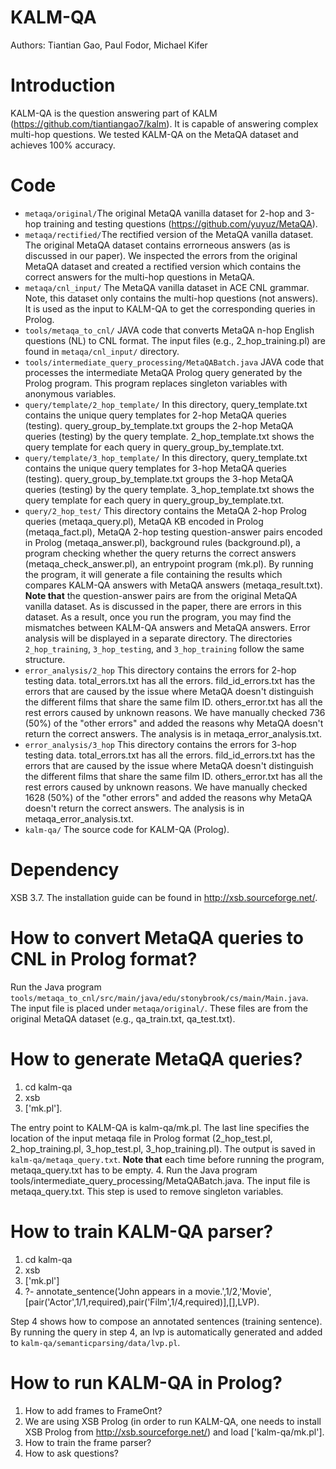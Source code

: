 # KALM-QA
Authors: Tiantian Gao, Paul Fodor, Michael Kifer

# Introduction
KALM-QA is the question answering part of KALM (https://github.com/tiantiangao7/kalm). It is capable of answering complex multi-hop questions. We tested KALM-QA on the MetaQA dataset and achieves 100% accuracy.

# Code

* `metaqa/original/`The original MetaQA vanilla dataset for 2-hop and 3-hop training and testing questions (https://github.com/yuyuz/MetaQA).
* `metaqa/rectified/`The rectified version of the MetaQA vanilla dataset. The original MetaQA dataset contains errorneous answers (as is discussed in our paper). We inspected the errors from the original MetaQA dataset and created a rectified version which contains the  correct answers for the multi-hop questions in MetaQA.
* `metaqa/cnl_input/` The MetaQA vanilla dataset in ACE CNL grammar. Note, this dataset only contains the multi-hop questions (not answers). It is used as the input to KALM-QA to get the corresponding queries in Prolog.
* `tools/metaqa_to_cnl/` JAVA code that converts MetaQA n-hop English questions (NL) to CNL format. The input files (e.g., 2_hop_training.pl) are found in `metaqa/cnl_input/` directory. 
* `tools/intermediate_query_processing/MetaQABatch.java` JAVA code that processes the intermediate MetaQA Prolog query generated by the Prolog program. This program replaces singleton variables with anonymous variables. 
* `query/template/2_hop_template/` In this directory, query_template.txt contains the unique query templates for 2-hop MetaQA queries (testing). query_group_by_template.txt groups the 2-hop MetaQA queries (testing) by the query template. 2_hop_template.txt shows the query template for each query in query_group_by_template.txt.
* `query/template/3_hop_template/` In this directory, query_template.txt contains the unique query templates for 3-hop MetaQA queries (testing). query_group_by_template.txt groups the 3-hop MetaQA queries (testing) by the query template. 3_hop_template.txt shows the query template for each query in query_group_by_template.txt.
* `query/2_hop_test/` This directory contains the MetaQA 2-hop Prolog queries (metaqa_query.pl), MetaQA KB encoded in Prolog (metaqa_fact.pl), MetaQA 2-hop testing question-answer pairs encoded in Prolog (metaqa_answer.pl), background rules (background.pl), a program checking whether the query returns the correct answers (metaqa_check_answer.pl), an entrypoint program (mk.pl). By running the program, it will generate a file containing the results which compares KALM-QA answers with MetaQA answers (metaqa_result.txt). **Note that** the question-answer pairs are from the original MetaQA vanilla dataset. As is discussed in the paper, there are errors in this dataset. As a result, once you run the program, you may find the mismatches between KALM-QA answers and MetaQA answers. Error analysis will be displayed in a separate directory. The directories `2_hop_training`, `3_hop_testing`, and `3_hop_training` follow the same structure.
* `error_analysis/2_hop` This directory contains the errors for 2-hop testing data. total_errors.txt has all the errors. fild_id_errors.txt has the errors that are caused by the issue where MetaQA doesn't distinguish the different films that share the same film ID. others_error.txt has all the rest errors caused by unknown reasons. We have manually checked 736 (50%) of the "other errors" and added the reasons why MetaQA doesn't return the correct answers. The analysis is in metaqa_error_analysis.txt.
* `error_analysis/3_hop` This directory contains the errors for 3-hop testing data. total_errors.txt has all the errors. fild_id_errors.txt has the errors that are caused by the issue where MetaQA doesn't distinguish the different films that share the same film ID. others_error.txt has all the rest errors caused by unknown reasons. We have manually checked 1628 (50%) of the "other errors" and added the reasons why MetaQA doesn't return the correct answers. The analysis is in metaqa_error_analysis.txt.
* `kalm-qa/` The source code for KALM-QA (Prolog).

# Dependency
  XSB 3.7. The installation guide can be found in http://xsb.sourceforge.net/.

# How to convert MetaQA queries to CNL in Prolog format?
Run the Java program `tools/metaqa_to_cnl/src/main/java/edu/stonybrook/cs/main/Main.java`. The input file is placed under `metaqa/original/`. These files are from the original MetaQA dataset (e.g., qa_train.txt, qa_test.txt). 

# How to generate MetaQA queries?
1. cd kalm-qa
2. xsb
3. ['mk.pl'].

The entry point to KALM-QA is kalm-qa/mk.pl. The last line specifies the location of the input metaqa file in Prolog format (2_hop_test.pl, 2_hop_training.pl, 3_hop_test.pl, 3_hop_training.pl). The output is saved in `kalm-qa/metaqa_query.txt`. **Note that** each time before running the program, metaqa_query.txt has to be empty.
4. Run the Java program tools/intermediate_query_processing/MetaQABatch.java. The input file is metaqa_query.txt. This step is used to remove singleton variables.

# How to train KALM-QA parser?
1. cd kalm-qa
2. xsb
3. ['mk.pl']
4. ?- annotate_sentence('John appears in a movie.',1/2,'Movie',[pair('Actor',1/1,required),pair('Film',1/4,required)],[],LVP).

Step 4 shows how to compose an annotated sentences (training sentence). By running the query in step 4, an lvp is automatically generated and added to `kalm-qa/semanticparsing/data/lvp.pl`.


# How to run KALM-QA in Prolog?
1. How to add frames to FrameOnt?
2. We are using XSB Prolog (in order to run KALM-QA, one needs to install XSB Prolog from http://xsb.sourceforge.net/) and load ['kalm-qa/mk.pl'].
3. How to train the frame parser? 
4. How to ask questions?
